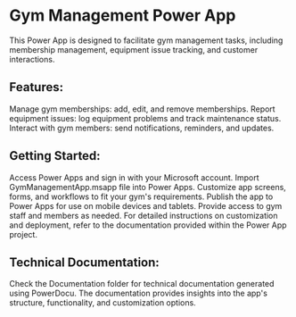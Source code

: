 # Gym Management Power App
This Power App is designed to facilitate gym management tasks, including membership management, equipment issue tracking, and customer interactions.

## Features:
Manage gym memberships: add, edit, and remove memberships.
Report equipment issues: log equipment problems and track maintenance status.
Interact with gym members: send notifications, reminders, and updates.
## Getting Started:
Access Power Apps and sign in with your Microsoft account.
Import GymManagementApp.msapp file into Power Apps.
Customize app screens, forms, and workflows to fit your gym's requirements.
Publish the app to Power Apps for use on mobile devices and tablets.
Provide access to gym staff and members as needed.
For detailed instructions on customization and deployment, refer to the documentation provided within the Power App project.

## Technical Documentation:
Check the Documentation folder for technical documentation generated using PowerDocu. The documentation provides insights into the app's structure, functionality, and customization options.

